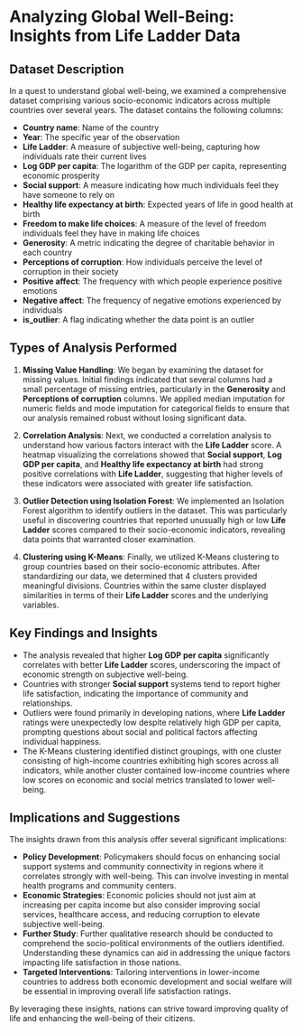 # Analyzing Global Well-Being: Insights from Life Ladder Data

## Dataset Description

In a quest to understand global well-being, we examined a comprehensive dataset comprising various socio-economic indicators across multiple countries over several years. The dataset contains the following columns:

- **Country name**: Name of the country 
- **Year**: The specific year of the observation
- **Life Ladder**: A measure of subjective well-being, capturing how individuals rate their current lives
- **Log GDP per capita**: The logarithm of the GDP per capita, representing economic prosperity
- **Social support**: A measure indicating how much individuals feel they have someone to rely on
- **Healthy life expectancy at birth**: Expected years of life in good health at birth
- **Freedom to make life choices**: A measure of the level of freedom individuals feel they have in making life choices
- **Generosity**: A metric indicating the degree of charitable behavior in each country
- **Perceptions of corruption**: How individuals perceive the level of corruption in their society 
- **Positive affect**: The frequency with which people experience positive emotions
- **Negative affect**: The frequency of negative emotions experienced by individuals
- **is_outlier**: A flag indicating whether the data point is an outlier

## Types of Analysis Performed

1. **Missing Value Handling**: 
   We began by examining the dataset for missing values. Initial findings indicated that several columns had a small percentage of missing entries, particularly in the **Generosity** and **Perceptions of corruption** columns. We applied median imputation for numeric fields and mode imputation for categorical fields to ensure that our analysis remained robust without losing significant data.

2. **Correlation Analysis**: 
   Next, we conducted a correlation analysis to understand how various factors interact with the **Life Ladder** score. A heatmap visualizing the correlations showed that **Social support**, **Log GDP per capita**, and **Healthy life expectancy at birth** had strong positive correlations with **Life Ladder**, suggesting that higher levels of these indicators were associated with greater life satisfaction.

3. **Outlier Detection using Isolation Forest**: 
   We implemented an Isolation Forest algorithm to identify outliers in the dataset. This was particularly useful in discovering countries that reported unusually high or low **Life Ladder** scores compared to their socio-economic indicators, revealing data points that warranted closer examination.

4. **Clustering using K-Means**: 
   Finally, we utilized K-Means clustering to group countries based on their socio-economic attributes. After standardizing our data, we determined that 4 clusters provided meaningful divisions. Countries within the same cluster displayed similarities in terms of their **Life Ladder** scores and the underlying variables.

## Key Findings and Insights

- The analysis revealed that higher **Log GDP per capita** significantly correlates with better **Life Ladder** scores, underscoring the impact of economic strength on subjective well-being.
- Countries with stronger **Social support** systems tend to report higher life satisfaction, indicating the importance of community and relationships.
- Outliers were found primarily in developing nations, where **Life Ladder** ratings were unexpectedly low despite relatively high GDP per capita, prompting questions about social and political factors affecting individual happiness.
- The K-Means clustering identified distinct groupings, with one cluster consisting of high-income countries exhibiting high scores across all indicators, while another cluster contained low-income countries where low scores on economic and social metrics translated to lower well-being.

## Implications and Suggestions

The insights drawn from this analysis offer several significant implications:

- **Policy Development**: Policymakers should focus on enhancing social support systems and community connectivity in regions where it correlates strongly with well-being. This can involve investing in mental health programs and community centers.
- **Economic Strategies**: Economic policies should not just aim at increasing per capita income but also consider improving social services, healthcare access, and reducing corruption to elevate subjective well-being.
- **Further Study**: Further qualitative research should be conducted to comprehend the socio-political environments of the outliers identified. Understanding these dynamics can aid in addressing the unique factors impacting life satisfaction in those nations.
- **Targeted Interventions**: Tailoring interventions in lower-income countries to address both economic development and social welfare will be essential in improving overall life satisfaction ratings.

By leveraging these insights, nations can strive toward improving quality of life and enhancing the well-being of their citizens.